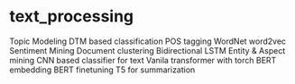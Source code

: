 # text_processing

Topic Modeling
DTM based classification
POS tagging
WordNet
word2vec
Sentiment Mining
Document clustering
Bidirectional LSTM
Entity & Aspect mining
CNN based classifier for text
Vanila transformer with torch
BERT embedding
BERT finetuning
T5 for summarization
